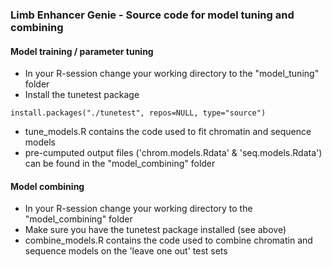 

### Limb Enhancer Genie - Source code for model tuning and combining

#### Model training / parameter tuning

* In your R-session change your working directory to the "model_tuning" folder
* Install the tunetest package

```
install.packages("./tunetest", repos=NULL, type="source")
```

* tune_models.R contains the code used to fit chromatin and sequence models
* pre-cumputed output files ('chrom.models.Rdata' & 'seq.models.Rdata') can be found in the "model_combining" folder


#### Model combining

* In your R-session change your working directory to the "model_combining" folder
* Make sure you have the tunetest package installed (see above)
* combine_models.R contains the code used to combine chromatin and sequence models on the 'leave one out' test sets
